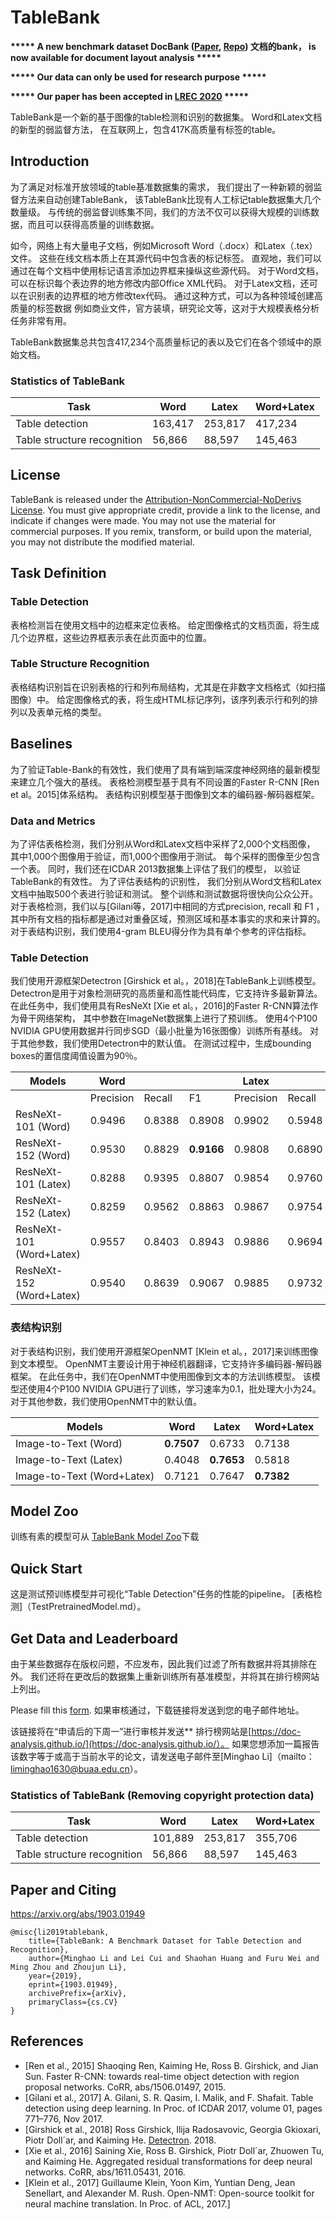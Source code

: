 # TableBank

**\*\*\*\*\* A new benchmark dataset DocBank ([Paper](https://arxiv.org/abs/2006.01038), [Repo](https://github.com/doc-analysis/DocBank)) 文档的bank， is now available for document layout analysis \*\*\*\*\***

**\*\*\*\*\* Our data can only be used for research purpose \*\*\*\*\***

**\*\*\*\*\* Our paper has been accepted in [LREC 2020](https://lrec2020.lrec-conf.org/en/conference-programme/accepted-papers/) \*\*\*\*\***

TableBank是一个新的基于图像的table检测和识别的数据集。
Word和Latex文档的新型的弱监督方法， 在互联网上，包含417K高质量有标签的table。

## Introduction
为了满足对标准开放领域的table基准数据集的需求，
我们提出了一种新颖的弱监督方法来自动创建TableBank，
该TableBank比现有人工标记table数据集大几个数量级。 
与传统的弱监督训练集不同，我们的方法不仅可以获得大规模的训练数据，而且可以获得高质量的训练数据。

如今，网络上有大量电子文档，例如Microsoft Word（.docx）和Latex（.tex）文件。 
这些在线文档本质上在其源代码中包含表的标记标签。
直观地，我们可以通过在每个文档中使用标记语言添加边界框来操纵这些源代码。
对于Word文档，可以在标识每个表边界的地方修改内部Office XML代码。
对于Latex文档，还可以在识别表的边界框的地方修改tex代码。 通过这种方式，可以为各种领域创建高质量的标签数据
例如商业文件，官方装填，研究论文等，这对于大规模表格分析任务非常有用。


TableBank数据集总共包含417,234个高质量标记的表以及它们在各个领域中的原始文档。


### Statistics of TableBank
| Task                        | Word    | Latex   | Word+Latex |
|-----------------------------|---------|---------|------------|
| Table detection             | 163,417 | 253,817 | 417,234    |
| Table structure recognition | 56,866  | 88,597  | 145,463    |


## License
TableBank is released under the [Attribution-NonCommercial-NoDerivs License](https://creativecommons.org/licenses/by-nc-nd/4.0/). You must give appropriate credit, provide a link to the license, and indicate if changes were made. You may not use the material for commercial purposes. If you remix, transform, or build upon the material, you may not distribute the modified material.



## Task Definition

### Table Detection
表格检测旨在使用文档中的边框来定位表格。
给定图像格式的文档页面，将生成几个边界框，这些边界框表示表在此页面中的位置。


### Table Structure Recognition
表格结构识别旨在识别表格的行和列布局结构，尤其是在非数字文档格式（如扫描图像）中。
给定图像格式的表，将生成HTML标记序列，该序列表示行和列的排列以及表单元格的类型。

## Baselines
为了验证Table-Bank的有效性，我们使用了具有端到端深度神经网络的最新模型来建立几个强大的基线。 
表格检测模型基于具有不同设置的Faster R-CNN [Ren et al。2015]体系结构。 
表结构识别模型基于图像到文本的编码器-解码器框架。

### Data and Metrics
为了评估表格检测，我们分别从Word和Latex文档中采样了2,000个文档图像，
其中1,000个图像用于验证，而1,000个图像用于测试。 
每个采样的图像至少包含一个表。 
同时，我们还在ICDAR 2013数据集上评估了我们的模型，
以验证TableBank的有效性。 为了评估表结构的识别性，
我们分别从Word文档和Latex文档中抽取500个表进行验证和测试。 
整个训练和测试数据将很快向公众公开。 
对于表格检测，我们以与[Gilani等，2017]中相同的方式precision, recall 和 F1 ，
其中所有文档的指标都是通过对重叠区域，预测区域和基本事实的求和来计算的。
对于表结构识别，我们使用4-gram BLEU得分作为具有单个参考的评估指标。

### Table Detection
我们使用开源框架Detectron [Girshick et al。，2018]在TableBank上训练模型。
Detectron是用于对象检测研究的高质量和高性能代码库，它支持许多最新算法。
在此任务中，我们使用具有ResNeXt [Xie et al。，2016]的Faster R-CNN算法作为骨干网络架构，
其中参数在ImageNet数据集上进行了预训练。 使用4个P100 NVIDIA GPU使用数据并行同步SGD（最小批量为16张图像）训练所有基线。
对于其他参数，我们使用Detectron中的默认值。 在测试过程中，生成bounding boxes的置信度阈值设置为90％。

| Models                   | Word      |        |        | Latex     |        |        | Word+Latex |        |        |
|--------------------------|-----------|--------|--------|-----------|--------|--------|------------|--------|--------|
|                          | Precision | Recall | F1     | Precision | Recall | F1     | Precision  | Recall | F1     |
| ResNeXt-101 (Word)       | 0.9496    | 0.8388 | 0.8908 | 0.9902    | 0.5948 | 0.7432 | 0.9594     | 0.7607 | 0.8486 |
| ResNeXt-152 (Word)       | 0.9530    | 0.8829 | **0.9166** | 0.9808    | 0.6890 | 0.8094 | 0.9603     | 0.8209 | 0.8851 |
| ResNeXt-101 (Latex)      | 0.8288    | 0.9395 | 0.8807 | 0.9854    | 0.9760 | 0.9807 | 0.8744     | 0.9512 | 0.9112 |
| ResNeXt-152 (Latex)      | 0.8259    | 0.9562 | 0.8863 | 0.9867    | 0.9754 | **0.9810** | 0.8720     | 0.9624 | 0.9149 |
| ResNeXt-101 (Word+Latex) | 0.9557    | 0.8403 | 0.8943 | 0.9886    | 0.9694 | 0.9789 | 0.9670     | 0.8817 | 0.9224 |
| ResNeXt-152 (Word+Latex) | 0.9540    | 0.8639 | 0.9067 | 0.9885    | 0.9732 | 0.9808 | 0.9657     | 0.8989 | **0.9311** |

### 表结构识别
对于表结构识别，我们使用开源框架OpenNMT [Klein et al。，2017]来训练图像到文本模型。
OpenNMT主要设计用于神经机器翻译，它支持许多编码器-解码器框架。
在此任务中，我们在OpenNMT中使用图像到文本的方法训练模型。
该模型还使用4个P100 NVIDIA GPU进行了训练，学习速率为0.1，批处理大小为24。
对于其他参数，我们使用OpenNMT中的默认值。

| Models                     | Word   | Latex  | Word+Latex |
|----------------------------|--------|--------|------------|
| Image-to-Text (Word)       | **0.7507** | 0.6733 | 0.7138     |
| Image-to-Text (Latex)      | 0.4048 | **0.7653** | 0.5818     |
| Image-to-Text (Word+Latex) | 0.7121 | 0.7647 | **0.7382**     |

## Model Zoo

训练有素的模型可从 [TableBank Model Zoo](MODEL_ZOO.md)下载

## Quick Start
这是测试预训练模型并可视化“Table Detection”任务的性能的pipeline。 [表格检测]（TestPretrainedModel.md）。

## Get Data and Leaderboard
由于某些数据存在版权问题，不应发布，因此我们过滤了所有数据并将其排除在外。 
我们还将在更改后的数据集上重新训练所有基准模型，并将其在排行榜网站上列出。

Please fill this [form](https://forms.office.com/Pages/ResponsePage.aspx?id=v4j5cvGGr0GRqy180BHbRw1hSTX2waZIoerSk1J6CyNUMTRCUEZCR0lVOVZaTVhLUFVJTjhJUkdXSi4u). 
如果审核通过，下载链接将发送到您的电子邮件地址。

该链接将在“申请后的下周一”进行审核并发送**
排行榜网站是[https://doc-analysis.github.io/](https://doc-analysis.github.io/）。 
如果您想添加一篇报告该数字等于或高于当前水平的论文，请发送电子邮件至[Minghao Li]（mailto：liminghao1630@buaa.edu.cn）。

### Statistics of TableBank (Removing copyright protection data)
| Task                        | Word    | Latex   | Word+Latex |
|-----------------------------|---------|---------|------------|
| Table detection             | 101,889 | 253,817 | 355,706    |
| Table structure recognition | 56,866  | 88,597  | 145,463    |

## Paper and Citing
https://arxiv.org/abs/1903.01949
```
@misc{li2019tablebank,
    title={TableBank: A Benchmark Dataset for Table Detection and Recognition},
    author={Minghao Li and Lei Cui and Shaohan Huang and Furu Wei and Ming Zhou and Zhoujun Li},
    year={2019},
    eprint={1903.01949},
    archivePrefix={arXiv},
    primaryClass={cs.CV}
}
```

## References

- [Ren et al., 2015] Shaoqing Ren, Kaiming He, Ross B. Girshick,
    and Jian Sun. Faster R-CNN: towards real-time
    object detection with region proposal networks. CoRR,
    abs/1506.01497, 2015.
- [Gilani et al., 2017] A. Gilani, S. R. Qasim, I. Malik, and
    F. Shafait. Table detection using deep learning. In Proc. of
    ICDAR 2017, volume 01, pages 771–776, Nov 2017.
- [Girshick et al., 2018] Ross Girshick, Ilija Radosavovic,
    Georgia Gkioxari, Piotr Doll´ar, and Kaiming He. [Detectron](
    https://github.com/facebookresearch/detectron).
    2018.
- [Xie et al., 2016] Saining Xie, Ross B. Girshick, Piotr
    Doll´ar, Zhuowen Tu, and Kaiming He. Aggregated residual
    transformations for deep neural networks. CoRR,
    abs/1611.05431, 2016.
- [Klein et al., 2017] Guillaume Klein, Yoon Kim, Yuntian
    Deng, Jean Senellart, and Alexander M. Rush. Open-NMT:
    Open-source toolkit for neural machine translation.
    In Proc. of ACL, 2017.]
